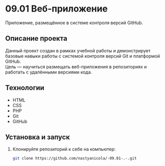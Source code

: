 # 09.01 Веб-приложение

Приложение, размещённое в системе контроля версий GitHub.

## Описание проекта

Данный проект создан в рамках учебной работы и демонстрирует базовые навыки работы с системой контроля версий Git и платформой GitHub.  
Цель — научиться размещать веб-приложения в репозиториях и работать с удалёнными версиями кода.

## Технологии

- HTML
- CSS
- PHP
- Git
- GitHub

##  Установка и запуск

1. Клонируйте репозиторий к себе на компьютер:
   ```bash
   git clone https://github.com/nastyanicola/-09.01-.-.git 
